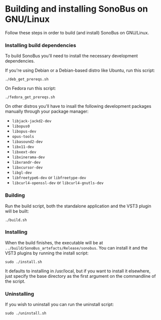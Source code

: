 # Building and installing SonoBus on GNU/Linux
Follow these steps in order to build (and install) SonoBus on GNU/Linux.

### Installing build dependencies
To build SonoBus you'll need to install the necessary development dependencies.

If you're using Debian or a Debian-based distro like Ubuntu, run this script:
```
./deb_get_prereqs.sh
```

On Fedora run this script:
```
./fedora_get_prereqs.sh
```

On other distros you'll have to insall the following development packages manually through your package manager:

* `libjack-jackd2-dev`
* `libopus0`
* `libopus-dev`
* `opus-tools`
* `libasound2-dev`
* `libx11-dev`
* `libxext-dev`
* `libxinerama-dev`
* `libxrandr-dev`
* `libxcursor-dev`
* `libgl-dev`
* `libfreetype6-dev` or `libfreetype-dev`
* `libcurl4-openssl-dev` or `libcurl4-gnutls-dev`

### Building
Run the build script, both the standalone application and the VST3 plugin will be built:
```
./build.sh
```

### Installing
When the build finishes, the executable will be at
`../build/SonoBus_artefacts/Release/sonobus`. You can install it
and the VST3 plugins by running the install script:
```
sudo ./install.sh
```
It defaults to installing in /usr/local, but if you want to install it
elsewhere, just specify the base directory as the first argument on the commandline of the script.

### Uninstalling
If you wish to uninstall you can run the uninstall script:
```
sudo ./uninstall.sh
```
